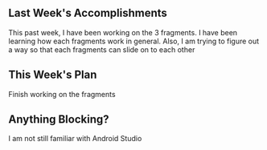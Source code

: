 ## Last Week's Accomplishments

This past week, I have been working on the 3 fragments. I have been learning how each fragments work in general. Also, I am trying to figure out a way so that each fragments can slide on to each other

## This Week's Plan

Finish working on the fragments

## Anything Blocking?

I am not still familiar with Android Studio
